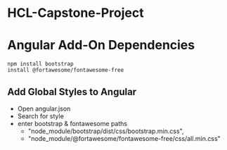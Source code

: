# HCL-Capstone-Project

# Angular Add-On Dependencies

```
npm install bootstrap
install @fortawesome/fontawesome-free
```

## Add Global Styles to Angular

-   Open angular.json
-   Search for style
-   enter bootstrap & fontawesome paths
    -   "node_module/bootstrap/dist/css/bootstrap.min.css",
    -   "node_module/@fortawesome/fontawesome-free/css/all.min.css"
